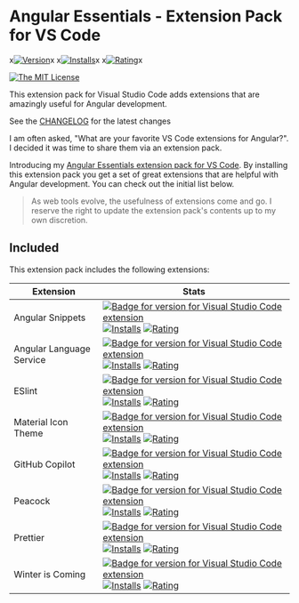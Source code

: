 # Angular Essentials - Extension Pack for VS Code

x[![Version](https://vsmarketplacebadge.apphb.com/version-short/{johnpapa}.{angular-essentials}.svg)](https://vsmarketplacebadge.apphb.com/version-short/{johnpapa}.{angular-essentials}.svg)x
x[![Installs](https://vsmarketplacebadge.apphb.com/version-short/{johnpapa}.{angular-essentials}.svg)](https://vsmarketplacebadge.apphb.com/version-short/{johnpapa}.{angular-essentials}.svg)x
x[![Rating](https://vsmarketplacebadge.apphb.com/version-short/{johnpapa}.{angular-essentials}.svg)](https://vsmarketplacebadge.apphb.com/version-short/{johnpapa}.{angular-essentials}.svg)x

<!-- [![Badge for version for Visual Studio Code extension johnpapa.angular-essentials](https://vsmarketplacebadge.apphb.com/version/johnpapa.angular-essentials.svg?color=blue&style=?style=for-the-badge&logo=visual-studio-code)](https://marketplace.visualstudio.com/items?itemName=johnpapa.angular-essentials)
[![Installs](https://vsmarketplacebadge.apphb.com/installs-short/johnpapa.angular-essentials.svg?color=blue&style=flat-square)](https://marketplace.visualstudio.com/items?itemName=johnpapa.angular-essentials)
[![Downloads](https://vsmarketplacebadge.apphb.com/downloads-short/johnpapa.angular-essentials.svg?color=blue&style=flat-square)](https://marketplace.visualstudio.com/items?itemName=johnpapa.angular-essentials)
[![Rating](https://vsmarketplacebadge.apphb.com/rating/johnpapa.angular-essentials.svg?color=blue&style=flat-square)](https://marketplace.visualstudio.com/items?itemName=johnpapa.angular-essentials) -->
[![The MIT License](https://img.shields.io/badge/license-MIT-orange.svg?color=blue&style=flat-square)](http://opensource.org/licenses/MIT)

This extension pack for Visual Studio Code adds extensions that are amazingly useful for Angular development.

See the [CHANGELOG](CHANGELOG.md) for the latest changes

I am often asked, "What are your favorite VS Code extensions for Angular?". I decided it was time to share them via an extension pack.

Introducing my [Angular Essentials extension pack for VS Code](https://marketplace.visualstudio.com/items?itemName=johnpapa.angular-essentials). By installing this extension pack you get a set of great extensions that are helpful with Angular development. You can check out the initial list below.

> As web tools evolve, the usefulness of extensions come and go. I reserve the right to update the extension pack's contents up to my own discretion.

## Included

This extension pack includes the following extensions:

| Extension                | Stats                                                                                                                                                                                                                                                                                                                                                                                                                                                                                                                                                                                                                                                                                                                    |
| ------------------------ | ------------------------------------------------------------------------------------------------------------------------------------------------------------------------------------------------------------------------------------------------------------------------------------------------------------------------------------------------------------------------------------------------------------------------------------------------------------------------------------------------------------------------------------------------------------------------------------------------------------------------------------------------------------------------------------------------------------------------ |
| Angular Snippets         | [![Badge for version for Visual Studio Code extension](https://vsmarketplacebadge.apphb.com/version-short/johnpapa.Angular2.svg?color=blue&style=?style=for-the-badge&logo=visual-studio-code)](https://marketplace.visualstudio.com/items?itemName=johnpapa.Angular2) [![Installs](https://vsmarketplacebadge.apphb.com/installs-short/johnpapa.Angular2.svg?color=blue&style=flat-square)](https://marketplace.visualstudio.com/items?itemName=johnpapa.Angular2) [![Rating](https://vsmarketplacebadge.apphb.com/rating-short/johnpapa.Angular2.svg?color=blue&style=flat-square)](https://marketplace.visualstudio.com/items?itemName=johnpapa.Angular2)                                                             |
| Angular Language Service | [![Badge for version for Visual Studio Code extension](https://vsmarketplacebadge.apphb.com/version-short/Angular.ng-template.svg?color=blue&style=?style=for-the-badge&logo=visual-studio-code)](https://marketplace.visualstudio.com/items?itemName=Angular.ng-template) [![Installs](https://vsmarketplacebadge.apphb.com/installs-short/Angular.ng-template.svg?color=blue&style=flat-square)](https://marketplace.visualstudio.com/items?itemName=Angular.ng-template) [![Rating](https://vsmarketplacebadge.apphb.com/rating-short/Angular.ng-template.svg?color=blue&style=flat-square)](https://marketplace.visualstudio.com/items?itemName=Angular.ng-template)                                                 |
| ESlint                   | [![Badge for version for Visual Studio Code extension](https://vsmarketplacebadge.apphb.com/version-short/dbaeumer.vscode-eslint.svg?color=blue&style=?style=for-the-badge&logo=visual-studio-code)](https://marketplace.visualstudio.com/items?itemName=dbaeumer.vscode-eslint) [![Installs](https://vsmarketplacebadge.apphb.com/installs-short/dbaeumer.vscode-eslint.svg?color=blue&style=flat-square)](https://marketplace.visualstudio.com/items?itemName=dbaeumer.vscode-eslint) [![Rating](https://vsmarketplacebadge.apphb.com/rating-short/dbaeumer.vscode-eslint.svg?color=blue&style=flat-square)](https://marketplace.visualstudio.com/items?itemName=dbaeumer.vscode-eslint)                               |
| Material Icon Theme      | [![Badge for version for Visual Studio Code extension](https://vsmarketplacebadge.apphb.com/version-short/pkief.material-icon-theme.svg?color=blue&style=?style=for-the-badge&logo=visual-studio-code)](https://marketplace.visualstudio.com/items?itemName=pkief.material-icon-theme) [![Installs](https://vsmarketplacebadge.apphb.com/installs-short/pkief.material-icon-theme.svg?color=blue&style=flat-square)](https://marketplace.visualstudio.com/items?itemName=pkief.material-icon-theme) [![Rating](https://vsmarketplacebadge.apphb.com/rating-short/pkief.material-icon-theme.svg?color=blue&style=flat-square)](https://marketplace.visualstudio.com/items?itemName=pkief.material-icon-theme)             |
| GitHub Copilot           | [![Badge for version for Visual Studio Code extension](https://vsmarketplacebadge.apphb.com/version-short/GitHub.copilot.svg?color=blue&style=?style=for-the-badge&logo=visual-studio-code)](https://marketplace.visualstudio.com/items?itemName=GitHub.copilot) [![Installs](https://vsmarketplacebadge.apphb.com/installs-short/GitHub.copilot.svg?color=blue&style=flat-square)](https://marketplace.visualstudio.com/items?itemName=GitHub.copilot) [![Rating](https://vsmarketplacebadge.apphb.com/rating-short/GitHub.copilot.svg?color=blue&style=flat-square)](https://marketplace.visualstudio.com/items?itemName=GitHub.copilot)                                                                               |
| Peacock                  | [![Badge for version for Visual Studio Code extension](https://vsmarketplacebadge.apphb.com/version-short/johnpapa.angular-essentials.svg?color=blue&style=?style=for-the-badge&logo=visual-studio-code)](https://marketplace.visualstudio.com/items?itemName=johnpapa.angular-essentials) [![Installs](https://vsmarketplacebadge.apphb.com/installs-short/johnpapa.angular-essentials.svg?color=blue&style=flat-square)](https://marketplace.visualstudio.com/items?itemName=johnpapa.angular-essentials) [![Rating](https://vsmarketplacebadge.apphb.com/rating-short/johnpapa.angular-essentials.svg?color=blue&style=flat-square)](https://marketplace.visualstudio.com/items?itemName=johnpapa.angular-essentials) |
| Prettier                 | [![Badge for version for Visual Studio Code extension](https://vsmarketplacebadge.apphb.com/version-short/esbenp.prettier-vscode.svg?color=blue&style=?style=for-the-badge&logo=visual-studio-code)](https://marketplace.visualstudio.com/items?itemName=esbenp.prettier-vscode) [![Installs](https://vsmarketplacebadge.apphb.com/installs-short/esbenp.prettier-vscode.svg?color=blue&style=flat-square)](https://marketplace.visualstudio.com/items?itemName=esbenp.prettier-vscode) [![Rating](https://vsmarketplacebadge.apphb.com/rating-short/esbenp.prettier-vscode.svg?color=blue&style=flat-square)](https://marketplace.visualstudio.com/items?itemName=esbenp.prettier-vscode)                               |
| Winter is Coming         | [![Badge for version for Visual Studio Code extension](https://vsmarketplacebadge.apphb.com/version-short/johnpapa.winteriscoming.svg?color=blue&style=?style=for-the-badge&logo=visual-studio-code)](https://marketplace.visualstudio.com/items?itemName=johnpapa.winteriscoming) [![Installs](https://vsmarketplacebadge.apphb.com/installs-short/johnpapa.winteriscoming.svg?color=blue&style=flat-square)](https://marketplace.visualstudio.com/items?itemName=johnpapa.winteriscoming) [![Rating](https://vsmarketplacebadge.apphb.com/rating-short/johnpapa.winteriscoming.svg?color=blue&style=flat-square)](https://marketplace.visualstudio.com/items?itemName=johnpapa.winteriscoming)                         |
